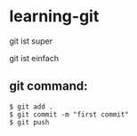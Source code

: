 # learning-git

git ist super

git ist einfach

## git command:

```
$ git add .
$ git commit -m "first commit"
$ git push
```
